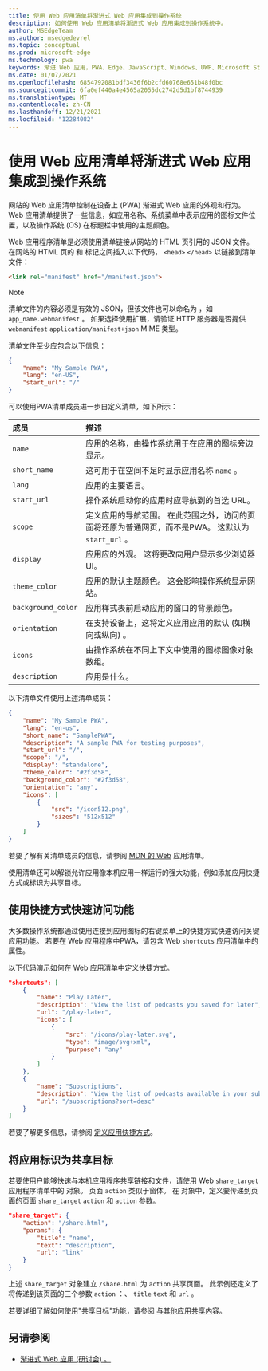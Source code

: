 ```yaml
---
title: 使用 Web 应用清单将渐进式 Web 应用集成到操作系统
description: 如何使用 Web 应用清单将渐进式 Web 应用集成到操作系统中。
author: MSEdgeTeam
ms.author: msedgedevrel
ms.topic: conceptual
ms.prod: microsoft-edge
ms.technology: pwa
keywords: 渐进 Web 应用，PWA、Edge、JavaScript、Windows、UWP、Microsoft Store
ms.date: 01/07/2021
ms.openlocfilehash: 6854792081bdf3436f6b2cfd60768e651b48f0bc
ms.sourcegitcommit: 6fa0ef440a4e4565a2055dc2742d5d1bf8744939
ms.translationtype: MT
ms.contentlocale: zh-CN
ms.lasthandoff: 12/21/2021
ms.locfileid: "12284082"
---
```

# <a name="use-a-web-app-manifest-to-integrate-a-progressive-web-app-into-the-operating-system"></a>使用 Web 应用清单将渐进式 Web 应用集成到操作系统

网站的 Web 应用清单控制在设备上 (PWA) 渐进式 Web 应用的外观和行为。 Web 应用清单提供了一些信息，如应用名称、系统菜单中表示应用的图标文件位置，以及操作系统 (OS) 在标题栏中使用的主题颜色。

Web 应用程序清单是必须使用清单链接从网站的 HTML 页引用的 JSON 文件。 在网站的 HTML 页的 和 标记之间插入以下代码， `<head>` `</head>` 以链接到清单文件：

```html
<link rel="manifest" href="/manifest.json">
```

> [!NOTE]
> 清单文件的内容必须是有效的 JSON，但该文件也可以命名为 ，如 `app_name.webmanifest` 。 如果选择使用扩展，请验证 HTTP 服务器是否提供 `webmanifest` `application/manifest+json` MIME 类型。

清单文件至少应包含以下信息：

```json
{
    "name": "My Sample PWA",
    "lang": "en-US",
    "start_url": "/"
}
```

可以使用PWA清单成员进一步自定义清单，如下所示：

| 成员 | 描述 |
|:--- |:--- |
| `name` | 应用的名称，由操作系统用于在应用的图标旁边显示。 |
| `short_name` | 这可用于在空间不足时显示应用名称 `name` 。 |
| `lang` | 应用的主要语言。 |
| `start_url` | 操作系统启动你的应用时应导航到的首选 URL。 |
| `scope` | 定义应用的导航范围。 在此范围之外，访问的页面将还原为普通网页，而不是PWA。 这默认为 `start_url` 。 |
| `display` | 应用应的外观。 这将更改向用户显示多少浏览器 UI。 |
| `theme_color` | 应用的默认主题颜色。 这会影响操作系统显示网站。 |
| `background_color` | 应用样式表前启动应用的窗口的背景颜色。 |
| `orientation` | 在支持设备上，这将定义应用应用的默认 (如横向或纵向) 。 |
| `icons` | 由操作系统在不同上下文中使用的图标图像对象数组。 |
| `description` | 应用是什么。 |

以下清单文件使用上述清单成员：

```json
{
    "name": "My Sample PWA",
    "lang": "en-us",
    "short_name": "SamplePWA",
    "description": "A sample PWA for testing purposes",
    "start_url": "/",
    "scope": "/",
    "display": "standalone",
    "theme_color": "#2f3d58",
    "background_color": "#2f3d58",
    "orientation": "any",
    "icons": [
        {
            "src": "/icon512.png",
            "sizes": "512x512"
        }
    ]
}
```

若要了解有关清单成员的信息，请参阅 [MDN 的 Web](https://developer.mozilla.org/docs/Web/Manifest) 应用清单。

使用清单还可以解锁允许应用像本机应用一样运行的强大功能，例如添加应用快捷方式或标识为共享目标。

<!-- todo: when these experimental features land in the manifest and so are no longer experimental, move the "URI Protocol Handling" & "URL Link Handling" sections from article [Experimental features in Progressive Web Apps (PWAs)](experimental-features/index.md) into the present article, but preserve the two headings there, move them to the bottom, with a link pointing to the moved sections in this article. -->


<!-- ====================================================================== -->
## <a name="use-shortcuts-to-provide-quick-access-to-features"></a>使用快捷方式快速访问功能

大多数操作系统都通过使用连接到应用图标的右键菜单上的快捷方式快速访问关键应用功能。  若要在 Web 应用程序中PWA，请包含 Web `shortcuts` 应用清单中的 属性。

以下代码演示如何在 Web 应用清单中定义快捷方式。

```json
"shortcuts": [
    {
        "name": "Play Later",
        "description": "View the list of podcasts you saved for later",
        "url": "/play-later",
        "icons": [
            {
                "src": "/icons/play-later.svg",
                "type": "image/svg+xml",
                "purpose": "any"
            }
        ]
    },
    {
        "name": "Subscriptions",
        "description": "View the list of podcasts available in your subscription",
        "url": "/subscriptions?sort=desc"
    }
]
```

若要了解更多信息，请参阅 [定义应用快捷方式](shortcuts.md)。


<!-- ====================================================================== -->
## <a name="identify-your-app-as-a-share-target"></a>将应用标识为共享目标

若要使用户能够快速与本机应用程序共享链接和文件，请使用 Web `share_target` 应用程序清单中的 对象。  页面 `action` 类似于窗体。  在 对象中，定义要传递到页面的页面 `share_target` `action` 和 `action` 参数。

```json
"share_target": {
    "action": "/share.html",
    "params": {
        "title": "name",
        "text": "description",
        "url": "link"
    }
}
```

上述 `share_target` 对象建立 `/share.html` 为 `action` 共享页面。  此示例还定义了将传递到该页面的三个参数 `action` ：、 `title` `text` 和 `url` 。

若要详细了解如何使用"共享目标"功能，请参阅 [与其他应用共享内容](share.md)。


<!-- ====================================================================== -->
## <a name="see-also"></a>另请参阅

*  [渐进式 Web 应用 (研讨会) 。 ](https://noti.st/aarongustafson/co3b5z/getting-started-with-progressive-web-apps-workshop)
